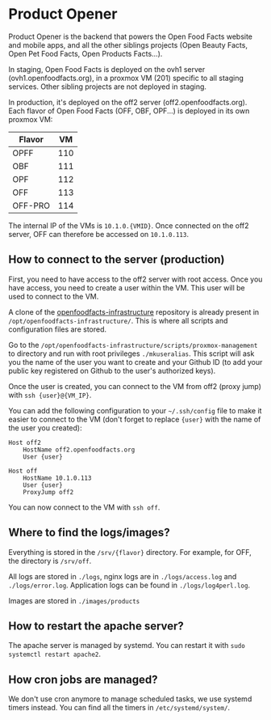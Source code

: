 # Product Opener

Product Opener is the backend that powers the Open Food Facts website and mobile apps, and
all the other siblings projects (Open Beauty Facts, Open Pet Food Facts, Open Products Facts...).

In staging, Open Food Facts is deployed on the ovh1 server (ovh1.openfoodfacts.org), in a proxmox VM (201) specific to all staging services. Other sibling projects are not deployed in staging.

In production, it's deployed on the off2 server (off2.openfoodfacts.org).
Each flavor of Open Food Facts (OFF, OBF, OPF...) is deployed in its own proxmox VM:

| Flavor | VM |
| ---- | --- |
| OPFF | 110 |
| OBF  | 111 |
| OPF  | 112 |
| OFF  | 113 |
| OFF-PRO | 114 |

The internal IP of the VMs is `10.1.0.{VMID}`.
Once connected on the off2 server,  OFF can therefore be accessed on `10.1.0.113`.

## How to connect to the server (production)

First, you need to have access to the off2 server with root access.
Once you have access, you need to create a user within the VM. This user will be used to connect to the VM.

A clone of the [openfoodfacts-infrastructure](https://github.com/openfoodfacts/openfoodfacts-infrastructure) repository is already present in `/opt/openfoodfacts-infrastructure/`. This is where all scripts and configuration files are stored.

Go to the `/opt/openfoodfacts-infrastructure/scripts/proxmox-management` to  directory and run with root privileges `./mkuseralias`. This script will ask you the name of the user you want to create and your Github ID (to add your public key registered on Github to the user's authorized keys).

Once the user is created, you can connect to the VM from off2 (proxy jump) with `ssh {user}@{VM_IP}`.

You can add the following configuration to your `~/.ssh/config` file to make it easier to connect to the VM (don't forget to replace `{user}` with the name of the user you created):

```
Host off2
    HostName off2.openfoodfacts.org
    User {user}

Host off
    HostName 10.1.0.113
    User {user}
    ProxyJump off2
```

You can now connect to the VM with `ssh off`.

## Where to find the logs/images?

Everything is stored in the `/srv/{flavor}` directory.
For example, for OFF, the directory is `/srv/off`.

All logs are stored in `./logs`, nginx logs are in `./logs/access.log` and `./logs/error.log`.
Application logs can be found in `./logs/log4perl.log`.

Images are stored in `./images/products`

## How to restart the apache server?

The apache server is managed by systemd. You can restart it with `sudo systemctl restart apache2`.

## How cron jobs are managed?

We don't use cron anymore to manage scheduled tasks, we use systemd timers instead.
You can find all the timers in `/etc/systemd/system/`.